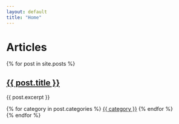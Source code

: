 ```yaml
---
layout: default
title: "Home"
---
```


<div class="home">
  <h1>Articles</h1>
  <div class="posts">
    {% for post in site.posts %}
      <div class="post">
        <h2><a href="{{ post.url }}">{{ post.title }}</a></h2>
        <p>{{ post.excerpt }}</p>
        <div class="categories">
          {% for category in post.categories %}
            <a href="{{ site.baseurl }}/categories/{{ category }}" class="category-bubble {{ category }}">{{ category }}</a>
          {% endfor %}
        </div>
      </div>
    {% endfor %}
  </div>
</div>
